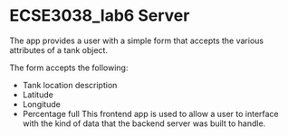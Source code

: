 # ECSE3038_lab6 Server

The app provides a user with a simple form that accepts the various attributes of a tank object. 

The form accepts the following:

- Tank location description
- Latitude
- Longitude
- Percentage full
This frontend app is used to allow a user to interface with the kind of data that the backend server was built to handle. 
